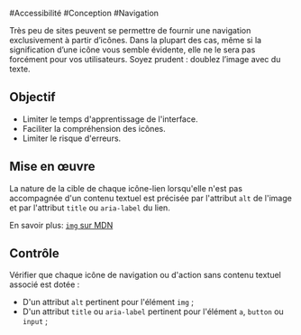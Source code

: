 
#Accessibilité #Conception #Navigation

Très peu de sites peuvent se permettre de fournir une navigation exclusivement à partir d’icônes. Dans la plupart des cas, même si la signification d’une icône vous semble évidente, elle ne le sera pas forcément pour vos utilisateurs. Soyez prudent : doublez l’image avec du texte.

Objectif
--------

*   Limiter le temps d'apprentissage de l'interface.
*   Faciliter la compréhension des icônes.
*   Limiter le risque d'erreurs.

Mise en œuvre
-------------

La nature de la cible de chaque icône-lien lorsqu'elle n'est pas accompagnée d'un contenu textuel est précisée par l'attribut `alt` de l'image et par l'attribut `title` ou `aria-label` du lien.

En savoir plus: [`img` sur MDN](https://developer.mozilla.org/fr/docs/Web/HTML/Element/Img)

Contrôle
--------

Vérifier que chaque icône de navigation ou d'action sans contenu textuel associé est dotée :

*   D'un attribut `alt` pertinent pour l'élément `img` ;
*   D'un attribut `title` ou `aria-label` pertinent pour l'élément `a`, `button` ou `input` ;
